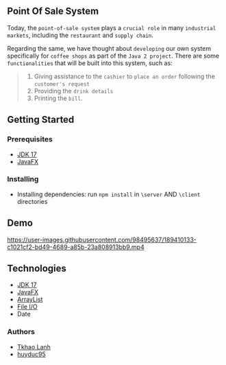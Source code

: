 ## Point Of Sale System
Today, the `point-of-sale system` plays a `crucial role` in many `industrial markets`, including the `restaurant` and `supply chain`. 

Regarding the same, we have thought about `developing` our own system specifically for `coffee shops` as part of the `Java 2 project`. There are some `functionalities` that will be built into this system, such as:

>1. Giving assistance to the `cashier` to `place an order` following the `customer's request`
>2. Providing the `drink details`
>3. Printing the `bill`. 

## Getting Started
### Prerequisites
- [JDK 17](https://www.oracle.com/java/technologies/javase/jdk17-archive-downloads.html)
- [JavaFX](https://docs.oracle.com/javase/8/javase-clienttechnologies.htm)

### Installing
- Installing dependencies: run `npm install` in `\server` AND `\client` directories

## Demo

https://user-images.githubusercontent.com/98495637/189410133-c1021cf2-bd49-4689-a85b-23a808913bb9.mp4

## Technologies
- [JDK 17](https://www.oracle.com/java/technologies/javase/jdk17-archive-downloads.html)
- [JavaFX](https://docs.oracle.com/javase/8/javase-clienttechnologies.htm)
- [ArrayList](https://docs.oracle.com/javase/8/docs/api/java/util/ArrayList.html)
- [File I/O](https://www.seas.upenn.edu/~cis1xx/resources/java/fileIO/introToFileIO.html)
- Date

### Authors
- [Tkhao Lanh](https://github.com/TkhaoLanh)
- [huyduc95](https://github.com/huyduc95)


